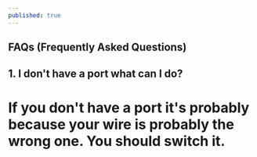 ```yaml
---
published: true
---
```

## FAQs (Frequently Asked Questions)

## 1. I don't have a port what can I do?

# 	If you don't have a port it's probably because your wire is probably the wrong one. You should switch it.